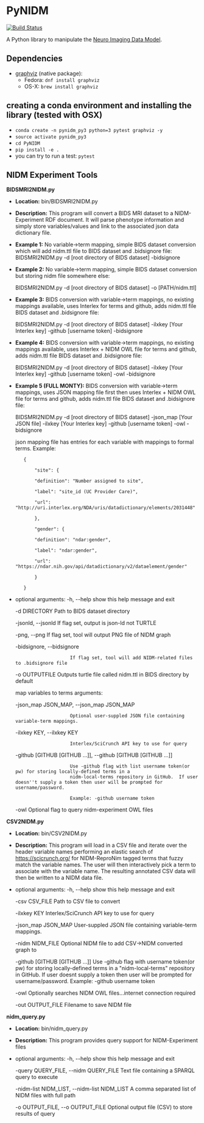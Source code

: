 # PyNIDM

[![Build Status](https://travis-ci.org/incf-nidash/PyNIDM.svg?branch=master)](https://travis-ci.org/incf-nidash/PyNIDM)

A Python library to manipulate the [Neuro Imaging Data Model](http://nidm.nidash.org). 

## Dependencies

* [graphviz](http://graphviz.org) (native package):
   * Fedora: `dnf install graphviz`
   * OS-X: `brew install graphviz`


## creating a conda environment and installing the library (tested with OSX)
  * `conda create -n pynidm_py3 python=3 pytest graphviz -y`
  * `source activate pynidm_py3`
  * `cd PyNIDM`
  * `pip install -e .`
  *  you can try to run a test: `pytest`

## NIDM Experiment Tools

**BIDSMRI2NIDM.py**
* **Location:** bin/BIDSMRI2NIDM.py 

* **Description:** This program will convert a BIDS MRI dataset to a NIDM-Experiment RDF document.  It will parse phenotype information and simply store variables/values and link to the associated json data dictionary file.

* **Example 1:** No variable->term mapping, simple BIDS dataset conversion which will add nidm.ttl file to BIDS dataset and .bidsignore file:
	 BIDSMRI2NIDM.py -d [root directory of BIDS dataset] -bidsignore
	 
* **Example 2:** No variable->term mapping, simple BIDS dataset conversion but storing nidm file somewhere else: 

	 BIDSMRI2NIDM.py -d [root directory of BIDS dataset] -o [PATH/nidm.ttl] 

* **Example 3:** BIDS conversion with variable->term mappings, no existing mappings available, uses Interlex for terms and github, adds nidm.ttl file BIDS dataset and .bidsignore file: 

	 BIDSMRI2NIDM.py -d [root directory of BIDS dataset] -ilxkey [Your Interlex key] -github [username token] -bidsignore  

* **Example 4:** BIDS conversion with variable->term mappings, no existing mappings available, uses Interlex + NIDM OWL file for terms and github, adds nidm.ttl file BIDS dataset and .bidsignore file: 

	 BIDSMRI2NIDM.py -d [root directory of BIDS dataset] -ilxkey [Your Interlex key] -github [username token] -owl -bidsignore  

* **Example 5 (FULL MONTY):** BIDS conversion with variable->term mappings, uses JSON mapping file first then uses Interlex + NIDM OWL file for terms and github, adds nidm.ttl file BIDS dataset and .bidsignore file: 

	 BIDSMRI2NIDM.py -d [root directory of BIDS dataset] -json_map [Your JSON file] -ilxkey [Your Interlex key] -github [username token] -owl -bidsignore

	 json mapping file has entries for each variable with mappings to formal terms.  Example:  

    	 { 

    		 "site": { 

			 "definition": "Number assigned to site", 

			 "label": "site_id (UC Provider Care)", 

			 "url": "http://uri.interlex.org/NDA/uris/datadictionary/elements/2031448" 

			 }, 

			 "gender": { 

			 "definition": "ndar:gender", 

			 "label": "ndar:gender", 

			 "url": "https://ndar.nih.gov/api/datadictionary/v2/dataelement/gender" 

			 } 

    	 }
		 
* optional arguments: 
	-h, --help            show this help message and exit
	
	-d DIRECTORY          Path to BIDS dataset directory
	
	-jsonld, --jsonld     If flag set, output is json-ld not TURTLE
	
	-png, --png           If flag set, tool will output PNG file of NIDM graph
	
	-bidsignore, --bidsignore
	
	                      If flag set, tool will add NIDM-related files to .bidsignore file
						  
	-o OUTPUTFILE         Outputs turtle file called nidm.ttl in BIDS directory by default

	map variables to terms arguments:
	
	-json_map JSON_MAP, --json_map JSON_MAP
	
	                      Optional user-suppled JSON file containing variable-term mappings.
						  
	-ilxkey KEY, --ilxkey KEY
	
	                      Interlex/SciCrunch API key to use for query
						  
	-github [GITHUB [GITHUB ...]], --github [GITHUB [GITHUB ...]]
	
	                      Use -github flag with list username token(or pw) for storing locally-defined terms in a
	                      nidm-local-terms repository in GitHub.  If user doesn''t supply a token then user will be prompted for username/password.
                        
	                      Example: -github username token
						  
	-owl                  Optional flag to query nidm-experiment OWL files

**CSV2NIDM.py**
* **Location:** bin/CSV2NIDM.py 

* **Description:** This program will load in a CSV file and iterate over the header variable
names performing an elastic search of https://scicrunch.org/ for NIDM-ReproNim
tagged terms that fuzzy match the variable names. The user will then
interactively pick a term to associate with the variable name. The resulting
annotated CSV data will then be written to a NIDM data file.

* optional arguments:
  -h, --help            show this help message and exit
  
  -csv CSV_FILE         Path to CSV file to convert
  
  -ilxkey KEY           Interlex/SciCrunch API key to use for query
  
  -json_map JSON_MAP    User-suppled JSON file containing variable-term mappings.
  
  -nidm NIDM_FILE       Optional NIDM file to add CSV->NIDM converted graph to
  
  -github [GITHUB [GITHUB ...]]
                        Use -github flag with username token(or pw) for
                        storing locally-defined terms in a "nidm-local-terms"
                        repository in GitHub. If user doesnt supply a token
                        then user will be prompted for username/password.
                        Example: -github username token
						
  -owl                  Optionally searches NIDM OWL files...internet
                        connection required
						
  -out OUTPUT_FILE      Filename to save NIDM file

**nidm_query.py**
* **Location:** bin/nidm_query.py

* **Description:** This program provides query support for NIDM-Experiment files

* optional arguments:
  -h, --help            show this help message and exit
  
  -query QUERY_FILE, --nidm QUERY_FILE
                        Text file containing a SPARQL query to execute
						
  -nidm-list NIDM_LIST, --nidm-list NIDM_LIST
                        A comma separated list of NIDM files with full path
						
  -o OUTPUT_FILE, --o OUTPUT_FILE
                        Optional output file (CSV) to store results of query
						

